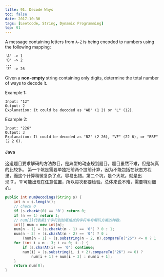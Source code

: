 ```yaml
---
title: 91. Decode Ways
toc: false
date: 2017-10-30
tags: [Leetcode, String, Dynamic Programming]
top: 91
---
```


A message containing letters from `A-Z` is being encoded to numbers using the following mapping:

```
'A' -> 1
'B' -> 2
...
'Z' -> 26
```

Given a **non-empty** string containing only digits, determine the total number of ways to decode it.

Example 1:

```
Input: "12"
Output: 2
Explanation: It could be decoded as "AB" (1 2) or "L" (12).
```

Example 2:

```
Input: "226"
Output: 3
Explanation: It could be decoded as "BZ" (2 26), "VF" (22 6), or "BBF" (2 2 6).
```

#### Java

这道题目要求解码的方法数目，是典型的动态规划题目。题目虽然不难，但是坑真的比较多。 第一个坑是需要单独把前两个提前计算，因为不能包括在状态方程里，而这个计算稍微复杂了点，容易出错。第二个坑，是个大坑，就是出现‘0’。‘0’可能出现在任意位置，所以每次都要检验。总体来说不难，需要特别细心。

```Java
public int numDecodings(String s) {
    int n = s.length();
    // check 0
    if (s.charAt(0) == '0') return 0;
    if (n == 1) return 1;
    // num[i]代表第i个字符到结尾组成的字符串有解码方案的种数。
    int[] num = new int[n];
    num[n - 1] = (s.charAt(n - 1) == '0') ? 0 : 1;
    num[n - 2] = (s.charAt(n - 2) == '0') ? 0 :
        (num[n - 1] + (s.substring(n - 2, n).compareTo("26") <= 0 ? 1 : 0));
    for (int i = n - 3; i >= 0; i--) {
        if (s.charAt(i) == '0') continue;
        num[i] = (s.substring(i, i + 2).compareTo("26") <= 0) ? 
            num[i + 1] + num[i + 2] : num[i + 1];
    }
    return num[0]; 
}
```
